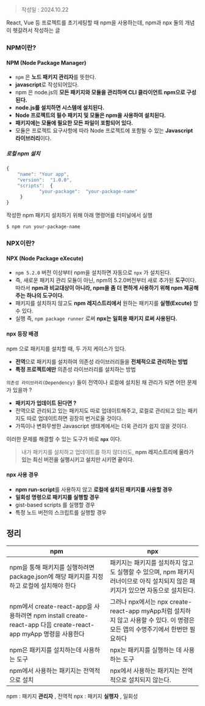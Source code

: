 >작성일 : 2024.10.22

React, Vue 등 프로젝트를 초기세팅할 때 npm을 사용하는데, npm과 npx 둘의 개념이 헷갈려서 작성하는 글

### NPM이란?
#### NPM (Node Package Manager)
- `npm` 은 **노드 패키지 관리자**를 뜻한다.
- **javascript**로 작성되어있다.
- npm 은 node.js의 **모든 패키지와 모듈을 관리하며 CLI 클라이언트 npm으로 구성된다.**
- **node.js를 설치하면 시스템에 설치된다.**
- **Node 프로젝트의 필수 패키지 및 모듈은 npm을 사용하여 설치된다.**
- **패키지에는 모듈에 필요한 모든 파일이 포함되어 있다.**
- 모듈은 프로젝트 요구사항에 따라 Node 프로젝트에 포함될 수 있는 **Javascript 라이브러리**이다.

##### 로컬 npm 설치
```js
{
    "name": "Your app",
    "version":  "1.0.0",
    "scripts":  {
            "your-package":  "your-package-name"
     }
}
```
작성한 npm 패키지 설치하기 위해 아래 명령어를 터미널에서 실행
```
$ npm run your-package-name
```

### NPX이란?
#### NPX (Node Package eXecute)
- `npm 5.2.0` 버전 이상부터 npm을 설치하면 자동으로 `npx` 가 설치된다.
- 즉, 새로운 패키지 관리 모듈이 아닌, npm의 5.2.0버전부터 새로 추가된 **도구**이다. 따라서 **npm과 비교대상이 아니라, npm을 좀 더 편하게 사용하기 위해 npm 제공해주는 하나의 도구이다.**
- 패키지를 설치하지 않고도 **npm 레지스트리에서** 원하는 패키지를 **실행(Excute)** 할 수 있다.
- 실행 즉, `npm package runner` 로써 **npx는 일회용 패키지 로써 사용된다.**

#### npx 등장  배경
npm 으로 패키지를 설치할 때, 두 가지 케이스가 있다.
- **전역**으로 패키지를 설치하여 의존성 라이브러리들을 **전체적으로 관리하는 방법**
- **특정 프로젝트에만** 의존성 라이브러리를 설치하는 방법

`의존성 라이브러리(Dependency)` 들이 전역이나 로컬에 설치된 채 관리가 되면 어떤 문제가 있을까 ?
- **패키지가 업데이트 된다면 ?**
- 전역으로 관리되고 있는 패키지도 따로 업데이트해주고, 로컬로 관리되고 있는 패키지도 따로 업데이트하면 굉장히 번거로울 것이다.
- 가뜩이나 변화무쌍한 Javascript 생태계에서는 더욱 관리가 쉽지 않을 것이다.

이러한 문제를 해결할 수 있는 도구가 바로 **`npx`** 이다.

> 내가 패키지를 설치하고 업데이트를 하지 않더라도, **npm 레지스트리에 올라가 있는 최신 버전을 실행시키고 설치만 시키면 끝이다.**

#### npx 사용 경우
- **npm run-script**를 사용하지 않고 **로컬에 설치된 패키지를 사용할 경우**
- **일회성 명령으로 패키지를 실행할 경우**
- gist-based scripts 를 실행할 경우
- 특정 노드 버전의 스크립트를 실행할 경우

## 정리
| npm                                                                                           | npx                                                                                   |
| --------------------------------------------------------------------------------------------- | ------------------------------------------------------------------------------------- |
| npm을 통해 패키지를 실행하려면 package.json에 해당 패키지를 지정하고 로컬에 설치해야 한다                                     | 패키지는 패키지를 설치하지 않고도 실행할 수 있으며, npm 패키지 러너이므로 아직 설치되지 않은 패키지가 있으면 자동으로 설치된다.            |
| npm에서 create-react-app을 사용하려면 npm install create-react-app 다음 create-react-app myApp 명령을 사용한다 | 그러나 npx에서는 npx create-react-app myApp처럼 설치하지 않고 사용할 수 있다. 이 명령은 모든 앱의 수명주기에서 한번만 필요하다 |
| npm은 패키지를 설치하는데 사용하는 도구                                                                       | npx는 패키지를 실행하는 데 사용하는 도구                                                              |
| npm에서 사용하는 패키지는 전역적으로 설치                                                                      | npx에서 사용하는 패키지는 전역적으로 설치되지 않는다.                                                       |
npm :  패키지 **관리자** , 전역적
npx : 패키지 **실행자** , 일회성